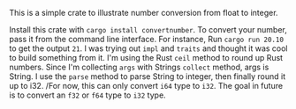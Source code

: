 This is a simple crate to illustrate number conversion from float to integer.


Install this crate with `cargo install convertnumber`.
To convert your number, pass it from the command line interface. For instance, Run `cargo run 20.10` to get the output `21`.
I was trying out `impl` and `traits` and thought it was cool to build something from it.
I'm using the Rust `ceil` method to round up Rust numbers. Since I'm collecting `args` with Strings `collect` method, args is String.
I use the `parse` method to parse String to integer, then finally round it up to i32.
/For now, this can only convert `i64` type to `i32`. The goal in future is to convert an `f32` or `f64` type to `i32` type.